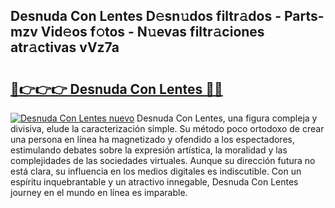 ## Desnuda Con Lentes D𝚎sn𝚞dos filtr𝚊dos - Parts-mzv Vid𝚎os f𝚘tos - N𝚞evas filtr𝚊ciones atr𝚊ctivas vVz7a

# <h2><a href="http://mbaouur.tromn.icu/?c=Desnuda+Con+Lentes">🔗👉👉👉 Desnuda Con Lentes 🔗🔗</a></h2>

[![Desnuda Con Lentes nuevo](https://i.imgur.com/pEAQMta.gif)](http://mbaouur.tromn.icu/?c=Desnuda+Con+Lentes)
Desnuda Con Lentes, una figura compleja y divisiva, elude la caracterización simple. Su método poco ortodoxo de crear una persona en línea ha magnetizado y ofendido a los espectadores, estimulando debates sobre la expresión artística, la moralidad y las complejidades de las sociedades virtuales. Aunque su dirección futura no está clara, su influencia en los medios digitales es indiscutible. Con un espíritu inquebrantable y un atractivo innegable, Desnuda Con Lentes journey en el mundo en línea es imparable.
